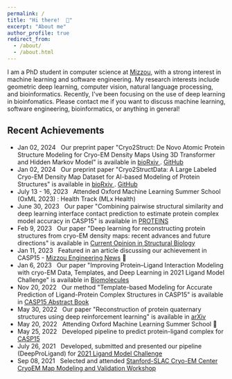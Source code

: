 ```yaml
---
permalink: /
title: "Hi there!  👋"
excerpt: "About me"
author_profile: true
redirect_from: 
  - /about/
  - /about.html
---
```


I am a PhD student in computer science at <a href="https://missouri.edu" target="_blank"> Mizzou</a>, with a strong interest in machine learning and software engineering. My research interests include geometric deep learning, computer vision, natural language processing, and bioinformatics. Recently, I've been focusing on the use of deep learning in bioinfomatics. Please contact me if you want to discuss machine learning, software engineering, bioinformatics, or anything in general!

## Recent Achievements

* Jan 02, 2024 &nbsp; Our preprint paper "Cryo2Struct: De Novo Atomic Protein Structure Modeling for Cryo-EM Density Maps Using 3D Transformer and Hidden Markov Model" is available in <a href="https://www.biorxiv.org/content/10.1101/2024.01.02.573943v1" target="_blank">bioRxiv </a>. <a href="https://github.com/jianlin-cheng/Cryo2Struct" target="_blank">GitHub </a>
* Jan 02, 2024 &nbsp; Our preprint paper "Cryo2StructData: A Large Labeled Cryo-EM Density Map Dataset for AI-based Modeling of Protein Structures" is available in <a href="https://www.biorxiv.org/content/10.1101/2023.06.14.545024v2" target="_blank">bioRxiv </a>. <a href="https://github.com/BioinfoMachineLearning/cryo2struct" target="_blank">GitHub </a>
* July 13 - 16, 2023 &nbsp; Attended Oxford Machine Learning Summer School (OxML 2023) : Health Track (MLx Health)
* June 30, 2023 &nbsp; Our paper "Combining pairwise structural similarity and deep learning interface contact prediction to estimate protein complex model accuracy in CASP15" is available in <a href="https://doi.org/10.1002/prot.26542" target="_blank">PROTEINS </a>
* Feb 9, 2023 &nbsp; Our paper "Deep learning for reconstructing protein structures from cryo-EM density maps: recent advances and future directions" is available in <a href="https://doi.org/10.1016/j.sbi.2023.102536" target="_blank">Current Opinion in Structural Biology </a> 
* Jan 11, 2023 &nbsp; Featured in an article discussing our achievement in CASP15 - <a href="https://engineering.missouri.edu/2023/mizzou-team-ranks-first-in-category-at-casp15-protein-prediction-competition/" target="_blank">Mizzou Engineering News</a> 🌟
* Jan 6, 2023 &nbsp; Our paper "Improving Protein–Ligand Interaction Modeling with cryo-EM Data, Templates, and Deep Learning in 2021 Ligand Model Challenge" is available in <a href="https://www.mdpi.com/2218-273X/13/1/132" target="_blank">Biomolecules </a> 
* Nov 20, 2022 &nbsp; Our method "Template-based Modeling for Accurate Prediction of Ligand-Protein Complex Structures in CASP15" is available in  <a href="https://predictioncenter.org/casp15/doc/CASP15_Abstracts.pdf" target="_blank">CASP15 Abstract Book</a> 
* May 30, 2022 &nbsp; Our paper "Reconstruction of protein quaternary structures using deep reinforcement learning" is available in <a href="https://doi.org/10.48550/arXiv.2205.13594" target="_blank">arXiv</a> 
* May 20, 2022 &nbsp; Attending Oxford Machine Learning Summer School 🌟
* May 25, 2022 &nbsp; Developed pipeline to predict protein-ligand complex for <a href="https://predictioncenter.org/casp15/index.cgi" target="_blank">CASP15</a>
* July 26, 2021 &nbsp; Developed, submitted and presented our pipeline (DeepProLigand) for <a href="https://challenges.emdataresource.org/?q=2021-model-challenge" target="_blank">2021 Ligand Model Challenge</a>
* Sep 08, 2021 &nbsp; Selected and attended <a href="https://cryoem-s2c2.slac.stanford.edu/" target="_blank">Stanford-SLAC Cryo-EM Center CryoEM Map Modeling and Validation Workshop</a>
